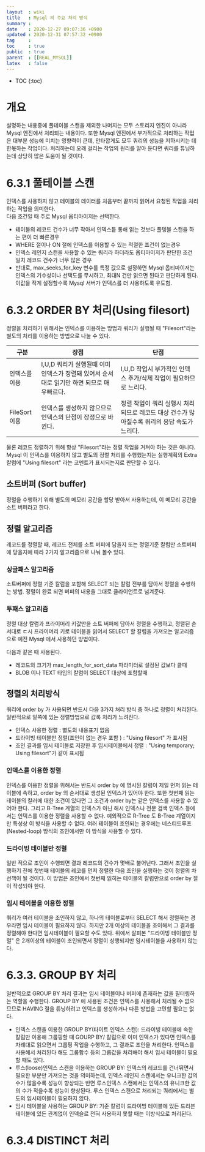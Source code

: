 ```yaml
---
layout  : wiki
title   : Mysql 의 주요 처리 방식
summary : 
date    : 2020-12-27 09:07:36 +0900
updated : 2020-12-31 07:57:32 +0900
tag     : 
toc     : true
public  : true
parent  : [[REAL_MYSQL]]
latex   : false
---
```

* TOC
{:toc}

# 개요  
  설명하는 내용중에 풀테이블 스캔을 제외한 나머지는 모두 스토리지 엔진이 아니라 Mysql 엔진에서 처리되는 내용이다. 또한 Mysql 엔진에서 부가적으로 처리하는 작업은 대부분 성능에 미치는 영향력이 큰데, 안타깝게도 모두 쿼리의 성능을 저하시키는 데 한몫하는 작업이다. 처리하는데 오래 걸리는 작업의 원리를 알아 둔다면 쿼리를 튜닝하는데 상당히 많은 도움이 될 것이다. 
  
# 6.3.1 풀테이블 스캔  
인덱스를 사용하지 않고 테이블의 데이터를 처음부터 끝까지 읽어서 요청된 작업을 처리하는 작업을 의미한다.  
다음 조건일 때 주로 Mysql 옵티마이저는 선택한다.  
- 테이블의 레코드 건수가 너무 작아서 인덱스틑 통해 읽는 것보다 풀텡블 스캔을 하는 편이 더 빠른경우
- WHERE 절이나 ON 절에 인덱스를 이용할 수 있는 적절한 조건이 없는경우
- 인덱스 레인지 스캔을 사용할 수 있는 쿼리라 하더라도 옵티마이저가 판단한 조건 일치 레코드 건수가 너무 많은 경우
- 반대로, max_seeks_for_key 변수를 특정 값으로 설정하면 Mysql 옵티마이저는 인덱스의 기수성이나 선택도를 무시하고, 최대N 건만 읽으면 된다고 판단하게 된다. 이값을 작게 설정할수록 Mysql 서버가 인덱스를 더 사용하도록 유도함. 
  
  
# 6.3.2 ORDER BY 처리(Using filesort)
정렬을 처리하기 위해서는 인덱스를 이용하는 방법과 쿼리가 실행될 때 "Filesort"라는 별도의 처리를 이용하는 방법으로 나눌 수 있다.  

| 구분          | 장점                                                                                      | 단점                                                                                        |
|---------------|-------------------------------------------------------------------------------------------|---------------------------------------------------------------------------------------------|
| 인덱스를 이용 | I,U,D 쿼리가 실행될때 이미 인덱스가 정렬돼 있어서 순서대로 읽기만 하면 되므로 매우빠르다. | I,U,D 작업시 부가적인 인덱스 추가/삭제 작업이 필요하므로 느리다.                            |
| FileSort 이용 | 인덱스를 생성하지 않으므로 인덱스의 단점이 장정으로 바뀐다.                               | 정렬 작업이 쿼리 실행시 처리되므로 레코드 대상 건수가 많아질수록 쿼리의 응답 속도가 느리다. |

물론 레코드 정렬하기 위해 항상 "Filesort"라는 정렬 작업을 거쳐야 하는 것은 아니다. Mysql 이 인덱스를 이용하지 않고 별도의 정렬 처리를 수행했는지는 실행계획의 Extra 칼럼에 "Using filesort" 라는 코멘트가 표시되는지로 판단할 수 있다. 

## 소트버퍼 (Sort buffer)
정렬을 수행하기 위해 별도의 메모리 공간을 할당 받아서 사용하는데, 이 메모리 공간을 소트 버퍼라고 한다.

## 정렬 알고리즘
레코드를 정렬할 때, 레코드 전체를 소트 버퍼에 담을지 또는 정렬기준 칼럼만 소트버퍼에 당을지에 따라 2가지 알고리즘으로 나눠 볼수 있다.

### 싱글패스 알고리즘 
소트버퍼에 정렬 기준 칼럼을 포함해 SELECT 되는 칼럼 전부를 담아서 정렬을 수행하는 방법. 정렬이 완료 되면 버퍼의 내용을 그대로 클라이언트로 넘겨준다. 

### 투패스 알고리즘
정렬 대상 칼럼과 프라이머리 키값만을 소트 버퍼에 담아서 정렬을 수행하고, 정렬된 순서대로 ㄷ시 프라이머리 키로 테이블을 읽어서 SELECT 할 칼럼을 가져오는 알고리즘으로 예전 Mysql 에서 사용하던 방법이다.

다음과 같은 때 사용된다. 
- 레코드의 크기가 max_length_for_sort_data 파라미터로 설정된 값보다 클때
- BLOB 이나 TEXT 타입의 칼럼이 SELECT 대상에 포함할때 


## 정렬의 처리방식 
쿼리에 order by 가 사용되면 반드시 다음 3가지 처리 방식 중 하나로 정렬이 처리된다. 일반적으로 밑쪽에 있는 정렬방법으로 갌록 처리가 느려진다.
- 인덱스 사용한 정렬 : 별도의 내용표기 없음
- 드라이빙 테이블만 정렬(조인이 없는 경우 포함 ) : "Using filesort" 가 표시됨
- 조인 결과를 임시 테이블로 저장한 후 임시테이블에서 정렬 : "Using temporary; Using filesort"가 같이 표시됨


### 인덱스를 이용한 정렬
인덱스를 이용한 정렬을 위해서는 반드시 order by 에 명시된 칼럼이 제일 먼저 읽는 테이블에 속하고, order by 의 순서대로 생성된 인덱스가 있어야 한다. 또한 첫번째 읽는 테이블의 칼러에 대한 조건이 있다면 그 조건과 order by는 같은 인덱스를 사용할 수 있어야 한다. 그리고 B-Tree 계열의 인덱스가 아닌 해시 인덱스나 전문 검색 인덱스 등에서는 인덱스를 이용한 정렬을 사용할 수 없다. 예외적으로 R-Tree 도 B-Tree 계열이지만 특성상 이 방식을 사용할 수 없다. 여러 테이블이 조인되는 경우에는 네스티드루프(Nested-loop) 방식의 조인에서만 이 방식을 사용할 수 있다. 

### 드라이빙 테이블만 정렬
일반 적으로 조인이 수행되면 결과 레코드의 건수가 몇배로 불어난다. 그래서 조인을 실행하기 전에 첫번째 테이블의 레코를 먼저 정렬한 다음 조인을 실행하는 것이 정렬의 차선책이 될 것이다. 이 방법은 조인에서 첫번째 읽히는 테이블의 칼럼만으로 order by 절이 작성되야 한다.

### 임시 테이블을 이용한 정렬
쿼리가 여러 테이블을 조인하지 않고, 하나의 테이블로부터 SELECT 해서 정렬하는 경우라면 임시 테이블이 필요하지 않다. 하지만 2개 이상의 테이블을 조이해서 그 결과를 정렬해야 한다면 임시테이블이 필요할 수도 있다.  위에서 살펴본 "드라이빙 테이블만 정렬" 은 2개이상의 테이블이 조인되면서 정렬이 싱행되지만 임시테이블을 사용하지 않는다.


# 6.3.3. GROUP BY 처리 
  일반적으로 GROUP BY 처리 결과는 임시 테이블이나 버퍼에 존재하는 값을 필터링하는 역할을 수행한다. GROUP BY 에 사용된 조건은 인덱스를 사용해서 처리될 수 없으므므로 HAVING 절을 튜닝하려고 인덱스를 생성하거나 다른 방법을 고민할 필요는 없다. 
  - 인덱스 스캔을 이용한 GROUP BY(타이트 인덱스 스캔): 드라이빙 테이블에 속한 칼럼만 이용해 그룹핑할 때 GOURP BY/ 칼럼으로 이미 인덱스가 있다면 인덱스를 차례대로 읽으면서 그룹핑 작업을 수행하고, 그 결과로 조인을 처리한다. 인덱스를 사용해서 처리된다 해도 그룹함수 등의 그룹값을 처리해야 해서 임시 테이블이 필요할 때도 있다.
  - 루스(loose)인덱스 스캔을 이용하는 GROUP BY: 인덱스의 레코드를 건너뛰면서 필요한 부분만 가져오는 것을 의미하는데, 인덱스 레인지 스캔에서는 유니크한 값의 수가 많을수록 성능이 향상되는 반면 루스인덱스 스캔에서는 인덱스의 유니크한 값의 수가 적을수록 성능이 향상된다. 루스 인덱스 스캔으로 처리되는 쿼리에서는 별도의 임시테이블이 필요하지 않다.
  - 임시 테이블을 사용하는 GROUP BY: 기준 칼럼이 드라이빙 테이블에 있든 드리븐 테이블에 있든 관계없이 인덱슬르 전혀 사용하지 못할 때는 이방식으로 처리된다. 
    
    
# 6.3.4 DISTINCT 처리 
  

